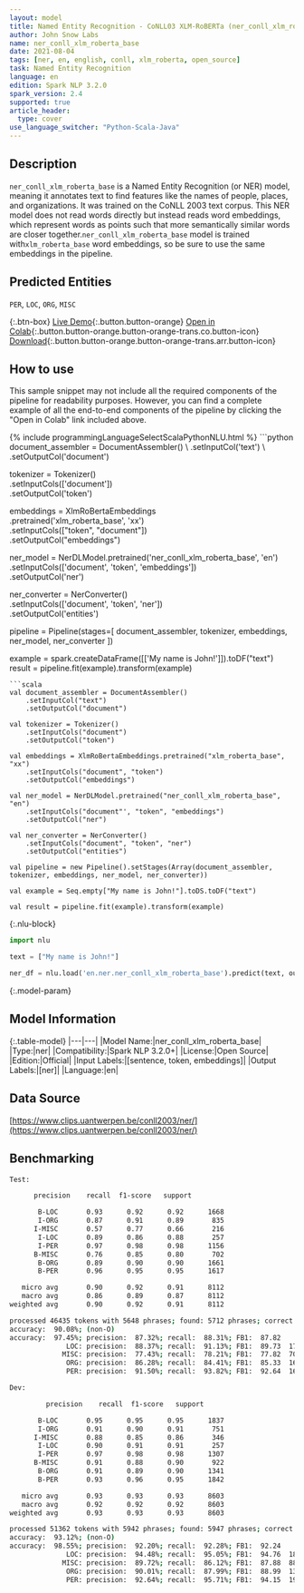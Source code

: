 ```yaml
---
layout: model
title: Named Entity Recognition - CoNLL03 XLM-RoBERTa (ner_conll_xlm_roberta_base)
author: John Snow Labs
name: ner_conll_xlm_roberta_base
date: 2021-08-04
tags: [ner, en, english, conll, xlm_roberta, open_source]
task: Named Entity Recognition
language: en
edition: Spark NLP 3.2.0
spark_version: 2.4
supported: true
article_header:
  type: cover
use_language_switcher: "Python-Scala-Java"
---
```


## Description

`ner_conll_xlm_roberta_base` is a Named Entity Recognition (or NER) model, meaning it annotates text to find features like the names of people, places, and organizations. It was trained on the CoNLL 2003 text corpus. This NER model does not read words directly but instead reads word embeddings, which represent words as points such that more semantically similar words are closer together.`ner_conll_xlm_roberta_base` model is trained with`xlm_roberta_base` word embeddings, so be sure to use the same embeddings in the pipeline.

## Predicted Entities

`PER`, `LOC`, `ORG`, `MISC`

{:.btn-box}
[Live Demo](https://demo.johnsnowlabs.com/public/NER_EN){:.button.button-orange}
[Open in Colab](https://colab.research.google.com/github/JohnSnowLabs/spark-nlp-workshop/blob/master/tutorials/streamlit_notebooks/NER_EN.ipynb){:.button.button-orange.button-orange-trans.co.button-icon}
[Download](https://s3.amazonaws.com/auxdata.johnsnowlabs.com/public/models/ner_conll_xlm_roberta_base_en_3.2.0_2.4_1628080972965.zip){:.button.button-orange.button-orange-trans.arr.button-icon}

## How to use

This sample snippet may not include all the required components of the pipeline for readability purposes. However, you can find a complete example of all the end-to-end components of the pipeline by clicking the "Open in Colab" link included above.




<div class="tabs-box" markdown="1">
{% include programmingLanguageSelectScalaPythonNLU.html %}
```python
document_assembler = DocumentAssembler() \
    .setInputCol('text') \
    .setOutputCol('document')

tokenizer = Tokenizer() \
    .setInputCols(['document']) \
    .setOutputCol('token')

embeddings = XlmRoBertaEmbeddings\
      .pretrained('xlm_roberta_base', 'xx')\
      .setInputCols(["token", "document"])\
      .setOutputCol("embeddings")

ner_model = NerDLModel.pretrained('ner_conll_xlm_roberta_base', 'en') \
    .setInputCols(['document', 'token', 'embeddings']) \
    .setOutputCol('ner')

ner_converter = NerConverter() \
    .setInputCols(['document', 'token', 'ner']) \
    .setOutputCol('entities')

pipeline = Pipeline(stages=[
    document_assembler, 
    tokenizer,
    embeddings,
    ner_model,
    ner_converter
])

example = spark.createDataFrame([['My name is John!']]).toDF("text")
result = pipeline.fit(example).transform(example)
```
```scala
val document_assembler = DocumentAssembler() 
    .setInputCol("text") 
    .setOutputCol("document")

val tokenizer = Tokenizer() 
    .setInputCols("document") 
    .setOutputCol("token")

val embeddings = XlmRoBertaEmbeddings.pretrained("xlm_roberta_base", "xx")
    .setInputCols("document", "token") 
    .setOutputCol("embeddings")

val ner_model = NerDLModel.pretrained("ner_conll_xlm_roberta_base", "en") 
    .setInputCols("document"', "token", "embeddings") 
    .setOutputCol("ner")

val ner_converter = NerConverter() 
    .setInputCols("document", "token", "ner") 
    .setOutputCol("entities")

val pipeline = new Pipeline().setStages(Array(document_assembler, tokenizer, embeddings, ner_model, ner_converter))

val example = Seq.empty["My name is John!"].toDS.toDF("text")

val result = pipeline.fit(example).transform(example)
```

{:.nlu-block}
```python
import nlu

text = ["My name is John!"]

ner_df = nlu.load('en.ner.ner_conll_xlm_roberta_base').predict(text, output_level='token')
```
</div>

{:.model-param}
## Model Information

{:.table-model}
|---|---|
|Model Name:|ner_conll_xlm_roberta_base|
|Type:|ner|
|Compatibility:|Spark NLP 3.2.0+|
|License:|Open Source|
|Edition:|Official|
|Input Labels:|[sentence, token, embeddings]|
|Output Labels:|[ner]|
|Language:|en|

## Data Source

[https://www.clips.uantwerpen.be/conll2003/ner/](https://www.clips.uantwerpen.be/conll2003/ner/)

## Benchmarking

```bash
Test:

      precision    recall  f1-score   support

       B-LOC       0.93      0.92      0.92      1668
       I-ORG       0.87      0.91      0.89       835
      I-MISC       0.57      0.77      0.66       216
       I-LOC       0.89      0.86      0.88       257
       I-PER       0.97      0.98      0.98      1156
      B-MISC       0.76      0.85      0.80       702
       B-ORG       0.89      0.90      0.90      1661
       B-PER       0.96      0.95      0.95      1617

   micro avg       0.90      0.92      0.91      8112
   macro avg       0.86      0.89      0.87      8112
weighted avg       0.90      0.92      0.91      8112

processed 46435 tokens with 5648 phrases; found: 5712 phrases; correct: 4988.
accuracy:  90.08%; (non-O)
accuracy:  97.45%; precision:  87.32%; recall:  88.31%; FB1:  87.82
              LOC: precision:  88.37%; recall:  91.13%; FB1:  89.73  1720
             MISC: precision:  77.43%; recall:  78.21%; FB1:  77.82  709
              ORG: precision:  86.28%; recall:  84.41%; FB1:  85.33  1625
              PER: precision:  91.50%; recall:  93.82%; FB1:  92.64  1658

Dev:

         precision    recall  f1-score   support

       B-LOC       0.95      0.95      0.95      1837
       I-ORG       0.91      0.90      0.91       751
      I-MISC       0.88      0.85      0.86       346
       I-LOC       0.90      0.91      0.91       257
       I-PER       0.97      0.98      0.98      1307
      B-MISC       0.91      0.88      0.90       922
       B-ORG       0.91      0.89      0.90      1341
       B-PER       0.93      0.96      0.95      1842

   micro avg       0.93      0.93      0.93      8603
   macro avg       0.92      0.92      0.92      8603
weighted avg       0.93      0.93      0.93      8603

processed 51362 tokens with 5942 phrases; found: 5947 phrases; correct: 5483.
accuracy:  93.12%; (non-O)
accuracy:  98.55%; precision:  92.20%; recall:  92.28%; FB1:  92.24
              LOC: precision:  94.48%; recall:  95.05%; FB1:  94.76  1848
             MISC: precision:  89.72%; recall:  86.12%; FB1:  87.88  885
              ORG: precision:  90.01%; recall:  87.99%; FB1:  88.99  1311
              PER: precision:  92.64%; recall:  95.71%; FB1:  94.15  1903
```